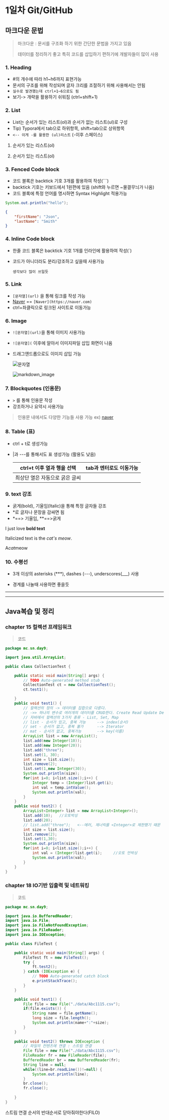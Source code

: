 # 1일차 Git/GitHub

## 마크다운 문법

> 마크다운 : 문서를 구조화 하기 위한 간단한 문법을 가지고 있음
>
> 데이터를 정리하기 좋고 특히 코드를 삽입하기 편하기에 개발자들이 많이 사용

### 1. Heading

- #의 개수에 따라 h1~h6까지 표현가능
- 문서의 구조를 위해 작성되며 글자 크리를 조절하기 위해 사용해서는 안됨
- `실수로 발견했는데 ctrl+1~6으로도 됨`
- 보기-> 개략을 활용하기 쉬워짐 (ctrl+shift+1)



### 2. List

- List는  순서가 있는 리스트(ol)과 순서가 없는 리스트(ul)로 구성
- Tip) Typora에서 tab으로 하위항목, shift+tab으로 상위항목
- `<-- 이게 -를 활용한 (ul)리스트` (-이후 스페이스)

1. 순서가 있는 리스트(ol)

2. 순서가 있는 리스트(ol)



### 3. Fenced Code block

- 코드 블록은 backtick 기호 3개를 활용하여 작성(```)
- backtick 기호는 키보드에서 1왼편에 있음 (shift와 누르면 ~물결무늬가 나옴)
- 코드 블록에 특정 언어를 명시하면 Syntax Highlight 적용가능

```java
System.out.println("hello");
```

```json
{
    "firstName": "Json",
    "lastName": "Smith"
}
```



### 4. Inline Code block

- 한줄 코드 블록은 backtick 기호 1개를 인라인에 활용하여 작성(`)

- 코드가 아니더라도 분리/강조하고 싶을때 사용가능

  `생각보다 많이 쓰일듯`

### 5. Link

- `[문자열](url)` 을 통해 링크를 작성 가능
- [Naver](https://naver.com) == `[Naver](https://naver.com)`
- ctrl+좌클릭으로 링크된 사이트로 이동가능

### 6. Image

- `![문자열](url)`을 통해 이미지 사용가능

- `![문자열](` 이후에 알아서 이미지파일 삽입 화면이 나옴

- 드래그앤드롭으로도 이미지 삽입 가능

  ![문자열](md-images/markdown_image-16328822537142.jpg)

  ![markdown_image](md-images/markdown_image-16328789865031.jpg)

### 7. Blockquotes (인용문)

- `>` 를 통해 인용문 작성
- 강조하거나 요약시 사용가능

> 인용문 내에서도 다양한 기능들 사용 가능 ex) [naver](https:naver.com)

### 8. Table (표)

- ctrl + t로 생성가능

- |과 ---를 통해서도 표 생성가능 (활용도 낮음)

  | ctrl+t 이후 열과 행을 선택     | tab과 엔터로도 이동가능 |
  | ------------------------------ | ----------------------- |
  | 최상단 열은 자동으로 굵은 글씨 |                         |

  

### 9. text 강조

- 굵게(bold), 기울임(Italic)을 통해 특정 글자들 강조
- *로 글자나 문장을 감싸면 됨
- *==> 기울임, **==>굵게

I just love **bold text**

Italicized text is the *cat's meow*.

A*cat*meow

### 10. 수평선

- 3개 이상의 asterisks (***), dashes (---), underscores(___) 사용

- 경계를 나눌때 사용하면 좋을듯

  

---

---



## Java복습 및 정리

### chapter 15 컬렉션 프레임워크



> 코드

```java
package mc.sn.day9;

import java.util.ArrayList;

public class CollectionTest {

	public static void main(String[] args) {
		// TODO Auto-generated method stub
		CollectionTest ct = new CollectionTest();
		ct.test1();

	}
	public void test1() {
		// 컬렉션의 정의 -> 데이터를 집합으로 다룬다.
		// ->> 하나의 변수로 여러개의 데이터를 CRUD한다. Create Read Update Delete
		// 자바에서 컬렉션의 3가지 종류 - List, Set, Map
		// list - 순서가 있고, 중복 가능		--> index(순서)
		// set - 순서가 없고, 중복 불가		--> Iterator
		// mat - 순서가 없고, 중복가능		--> key(이름)
		ArrayList list = new ArrayList();
		list.add(new Integer(10));
		list.add(new Integer(20));
		list.add("three");
		list.set(1, 30);
		int size = list.size();
		list.remove(2);
		list.set(1,new Integer(30));
		System.out.println(size);
		for(int i=0; i<list.size();i++) {
			Integer temp = (Integer)list.get(i);
			int val = temp.intValue();
			System.out.println(val);
		}
	}
	public void test2() {
		ArrayList<Integer> list = new ArrayList<Integer>();
		list.add(10);	//오토박싱
		list.add(20);
		// list.add("three");	<--에러, 제너릭를 <Integer>로 제한했기 때문
		int size = list.size();
		list.remove(2);
		list.set(1,30);
		System.out.println(size);
		for(int i=0; i<list.size();i++) {
			int val = (Integer)list.get(i); 	//오토 언박싱
			System.out.println(val);
		}
	}
}

```

### chapter 18 IO기반 입출력 및 네트워킹

> 코드

```java
package mc.sn.day9;

import java.io.BufferedReader;
import java.io.File;
import java.io.FileNotFoundException;
import java.io.FileReader;
import java.io.IOException;

public class FileTest {

	public static void main(String[] args) {
		FileTest ft = new FileTest();
		try {
			ft.test2();
		} catch (IOException e) {
			// TODO Auto-generated catch block
			e.printStackTrace();
		}
	}

	public void test1() {
		File file = new File("./data/Abc1115.csv");
		if(file.exists()) {
			String name = file.getName();
			long size = file.length();
			System.out.println(name+":"+size);
		}
	}
	
	public void test2() throws IOException {
		// 파일의 컨텐츠에 연결 : 스트림 연결
		File file = new File("./data/Abc1115.csv");
		FileReader fr = new FileReader(file);
		BufferedReader br = new BufferedReader(fr);
		String line = null;
		while((line=br.readLine())!=null) {
			System.out.println(line);
		}
		br.close();
		fr.close();
		
	}
}
```

 스트림 연결 순서의 반대순서로 닫아줘야한다(FILO)